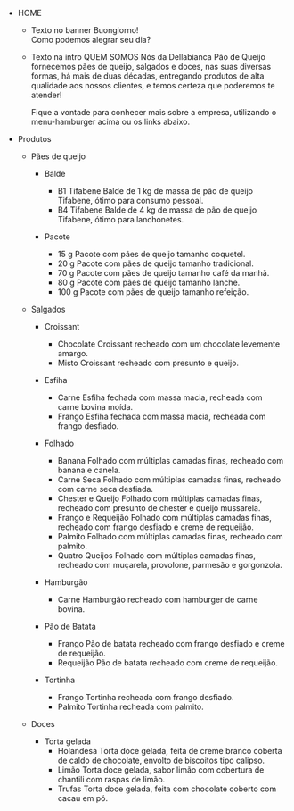 - HOME
  - Texto no banner
    Buongiorno!<br>Como podemos alegrar seu dia?
  - Texto na intro
    QUEM SOMOS
    Nós da Dellabianca Pão de Queijo fornecemos pães de queijo, salgados e doces, nas suas diversas formas, há mais de duas décadas, entregando produtos de alta qualidade aos nossos clientes, e temos certeza que poderemos te atender!

    Fique a vontade para conhecer mais sobre a empresa, utilizando o menu-hamburger acima ou os links abaixo.

- Produtos
  - Pães de queijo
    - Balde
      - B1 Tifabene
        Balde de 1 kg de massa de pão de queijo Tifabene, ótimo para consumo pessoal.
      - B4 Tifabene
        Balde de 4 kg de massa de pão de queijo Tifabene, ótimo para lanchonetes.

    - Pacote
      - 15 g 
        Pacote com pães de queijo tamanho coquetel.
      - 20 g
        Pacote com pães de queijo tamanho tradicional.
      - 70 g
        Pacote com pães de queijo tamanho café da manhã.
      - 80 g
        Pacote com pães de queijo tamanho lanche.
      - 100 g
        Pacote com pães de queijo tamanho refeição.
  
  - Salgados
    - Croissant
      - Chocolate
        Croissant recheado com um chocolate levemente amargo.
      - Misto
        Croissant recheado com presunto e queijo.

    - Esfiha
      - Carne
        Esfiha fechada com massa macia, recheada com carne bovina moída.
      - Frango
        Esfiha fechada com massa macia, recheada com frango desfiado.
    
    - Folhado
      - Banana
        Folhado com múltiplas camadas finas, recheado com banana e canela.
      - Carne Seca
        Folhado com múltiplas camadas finas, recheado com carne seca desfiada.
      - Chester e Queijo
        Folhado com múltiplas camadas finas, recheado com presunto de chester e queijo mussarela.
      - Frango e Requeijão
        Folhado com múltiplas camadas finas, recheado com frango desfiado e creme de requeijão.
      - Palmito
        Folhado com múltiplas camadas finas, recheado com palmito.
      - Quatro Queijos
        Folhado com múltiplas camadas finas, recheado com muçarela, provolone, parmesão e gorgonzola.
    
    - Hamburgão
      - Carne
        Hamburgão recheado com hamburger de carne bovina.
    
    - Pão de Batata
      - Frango
        Pão de batata recheado com frango desfiado e creme de requeijão.
      - Requeijão
        Pão de batata recheado com creme de requeijão.
    
    - Tortinha
      - Frango
        Tortinha recheada com frango desfiado.
      - Palmito
        Tortinha recheada com palmito.

  - Doces
    - Torta gelada
      - Holandesa
        Torta doce gelada, feita de creme branco coberta de caldo de chocolate, envolto de biscoitos tipo calipso.
      - Limão
        Torta doce gelada, sabor limão com cobertura de chantili com raspas de limão.
      - Trufas
        Torta doce gelada, feita com chocolate coberto com cacau em pó.